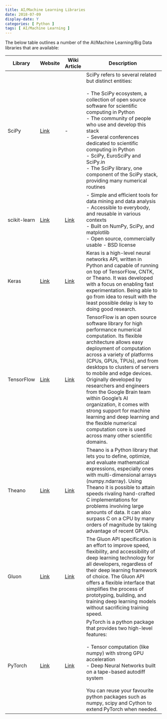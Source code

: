 ```yaml
---
title: AI/Machine Learning Libraries
date: 2018-07-09
display-date: Y
categories: [ Python ]
tags: [ AI/Machine Learning ]
---
```


The below table outlines a number of the AI/Machine Learning/Big Data libraries that are available:

| Library | Website | Wiki Article | Description |
|-------|-------|-------|-------|
| SciPy | [Link](https://www.scipy.org/) | - | SciPy refers to several related but distinct entities:<br><br>- The SciPy ecosystem, a collection of open source software for scientific computing in Python<br>- The community of people who use and develop this stack<br>- Several conferences dedicated to scientific computing in Python<br>- SciPy, EuroSciPy and SciPy.in<br>- The SciPy library, one component of the SciPy stack, providing many numerical routines |
| scikit-learn | [Link](http://scikit-learn.org) | [Link](/wiki/python/scikit-learn/about-scikit-learn) | - Simple and efficient tools for data mining and data analysis<br>- Accessible to everybody, and reusable in various contexts<br>- Built on NumPy, SciPy, and matplotlib<br>- Open source, commercially usable - BSD license |
| Keras | [Link](https://keras.io/) | [Link](/wiki/python/keras/about-keras) | Keras is a high-level neural networks API, written in Python and capable of running on top of TensorFlow, CNTK, or Theano. It was developed with a focus on enabling fast experimentation. Being able to go from idea to result with the least possible delay is key to doing good research. |
| TensorFlow | [Link](https://www.tensorflow.org/) | [Link](/wiki/python/tensorflow/about-tensorflow) | TensorFlow is an open source software library for high performance numerical computation. Its flexible architecture allows easy deployment of computation across a variety of platforms (CPUs, GPUs, TPUs), and from desktops to clusters of servers to mobile and edge devices. Originally developed by researchers and engineers from the Google Brain team within Google’s AI organization, it comes with strong support for machine learning and deep learning and the flexible numerical computation core is used across many other scientific domains. |
| Theano | [Link](http://deeplearning.net/software/theano/) | [Link](/wiki/python/theano/about-theano) | Theano is a Python library that lets you to define, optimize, and evaluate mathematical expressions, especially ones with multi-dimensional arrays (numpy.ndarray). Using Theano it is possible to attain speeds rivaling hand-crafted C implementations for problems involving large amounts of data. It can also surpass C on a CPU by many orders of magnitude by taking advantage of recent GPUs. |
| Gluon | [Link](https://github.com/gluon-api/gluon-api/) | [Link](/wiki/python/gluon/about-gluon) | The Gluon API specification is an effort to improve speed, flexibility, and accessibility of deep learning technology for all developers, regardless of their deep learning framework of choice. The Gluon API offers a flexible interface that simplifies the process of prototyping, building, and training deep learning models without sacrificing training speed. |
| PyTorch | [Link](https://pytorch.org/) | [Link](/wiki/python/pytorch/about-pytorch) | PyTorch is a python package that provides two high-level features:<br><br>- Tensor computation (like numpy) with strong GPU acceleration<br>- Deep Neural Networks built on a tape-based autodiff system<br><br> You can reuse your favourite python packages such as numpy, scipy and Cython to extend PyTorch when needed. |
